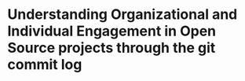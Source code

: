 # Understanding Organizational and Individual Engagement in Open Source projects through the git commit log
